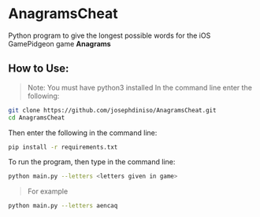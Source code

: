 # AnagramsCheat
Python program to give the longest possible words for the iOS GamePidgeon game <b>Anagrams</b>

## How to Use:
> Note: You must have python3 installed
In the command line enter the following:

```bash
git clone https://github.com/josephdiniso/AnagramsCheat.git
cd AnagramsCheat
```

Then enter the following in the command line:

```bash
pip install -r requirements.txt
```

To run the program, then type in the command line:

```bash
python main.py --letters <letters given in game>
```

> For example

```bash
python main.py --letters aencaq
```

